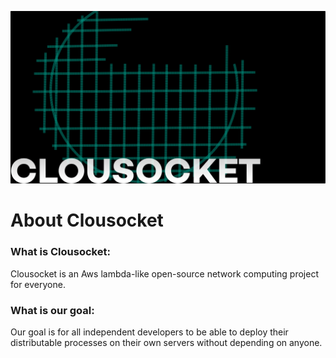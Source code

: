 ![Clousocket](assets/clousocket3-1.png)
# About Clousocket
### What is Clousocket:
Clousocket is an Aws lambda-like open-source network computing project for everyone.
### What is our goal:
Our goal is for all independent developers to be able to deploy their distributable processes on their own servers without depending on anyone.
